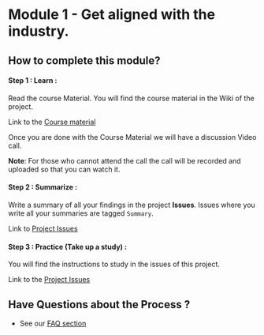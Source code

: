 # Module 1 - Get aligned with the industry.

## How to complete this module?

<!--
#### Step 1 : Choose a persona :
Choices of the persona's are - 
1. Product Innovator  
2. Premium Job seeker

-->

#### Step 1 : Learn :

Read the course Material. You will find the course material
in the Wiki of the project.

Link to the [Course material](https://gitlab.iotiot.in/newbies/iot-internship-feb-20/module1/wikis/home)

Once you are done with the Course Material we will have a discussion Video
call.

**Note**: For those who cannot attend the call the call will be recorded and 
uploaded so that you can watch it.


#### Step 2 : Summarize :
Write a summary of all your findings in the project **Issues**. Issues where you write all your summaries are tagged `Summary`.

Link to [Project Issues](https://gitlab.iotiot.in/newbies/iot-internship-feb-20/module1/issues)

#### Step 3 : Practice (Take up a study) :

You will find the instructions to study 
in the issues of this project.

Link to the [Project Issues](https://gitlab.iotiot.in/newbies/iot-internship-feb-20/module1/issues)


## Have Questions about the Process ?

- See our [FAQ section](FAQ.md)